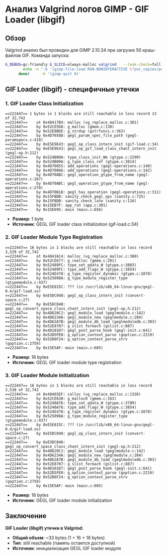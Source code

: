 # Анализ Valgrind логов GIMP - GIF Loader (libgif)

## Обзор

Valgrind анализ был проведен для GIMP 2.10.34 при загрузке 50 краш-файлов GIF. Команда запуска:

```bash
G_DEBUG=gc-friendly G_SLICE=always-malloc valgrind   --leak-check=full   --show-leak-kinds=all   --track-origins=yes   --num-callers=40   --log-file=valgrind_multi.log   gimp-console --no-interface     $(for i in $(seq 1 50); do \
        echo -n "-b '(gimp-file-load RUN-NONINTERACTIVE \"poc_copies/poc_${i}.gif\" \"poc_copies/poc_${i}.gif\")' "; \
      done)     -b '(gimp-quit 0)'
```

## GIF Loader (libgif) - специфичные утечки

### 1. GIF Loader Class Initialization

```
==222447== 1 bytes in 1 blocks are still reachable in loss record 13 of 32,742
==222447==    at 0x48417B4: malloc (vg_replace_malloc.c:381)
==222447==    by 0x52CE5D8: g_malloc (gmem.c:130)
==222447==    by 0x52E8BDE: g_strdup (gstrfuncs.c:363)
==222447==    by 0x4D7658D: gegl_param_spec_file_path (gegl-paramspecs.c:418)
==222447==    by 0xE5E9E43: gegl_op_class_intern_init (gif-load.c:34)
==222447==    by 0xE5E9E43: gegl_op_gif_load_class_chant_intern_init (gegl-op.h:212)
==222447==    by 0x524B00A: type_class_init_Wm (gtype.c:2299)
==222447==    by 0x524B00A: g_type_class_ref (gtype.c:3014)
==222447==    by 0x4D70855: add_operations (gegl-operations.c:140)
==222447==    by 0x4D70866: add_operations (gegl-operations.c:142)
==222447==    by 0x4D70ABC: gegl_operation_gtype_from_name (gegl-operations.c:287)
==222447==    by 0x4D70ABC: gegl_operation_gtype_from_name (gegl-operations.c:270)
==222447==    by 0x4D70B18: gegl_has_operation (gegl-operations.c:311)
==222447==    by 0x15FBDB: sanity_check_gegl_ops (sanity.c:725)
==222447==    by 0x15FBDB: sanity_check_late (sanity.c:116)
==222447==    by 0x15EB7F: app_run (app.c:301)
==222447==    by 0x15E695: main (main.c:656)
```

- **Размер**: 1 byte
- **Источник**: GEGL GIF loader class initialization (gif-load.c:34)

### 2. GIF Loader Module Type Registration

```
==222447== 16 bytes in 1 blocks are still reachable in loss record 3,539 of 32,742
==222447==    at 0x48416C4: malloc (vg_replace_malloc.c:380)
==222447==    by 0x52CE677: g_realloc (gmem.c:201)
==222447==    by 0x52489FC: type_set_qdata_W (gtype.c:3803)
==222447==    by 0x52489FC: type_add_flags_W (gtype.c:3854)
==222447==    by 0x524E478: g_type_register_dynamic (gtype.c:2878)
==222447==    by 0x525098A: g_type_module_register_type (gtypemodule.c:437)
==222447==    by 0xE5E815C: ??? (in /usr/lib/x86_64-linux-gnu/gegl-0.4/gif-load.so)
==222447==    by 0xE5DC048: gegl_op_class_intern_init (convert-space.c:27)
==222447==    by 0xE5DC048: gegl_op_convert_space_class_chant_intern_init (gegl-op.h:212)
==222447==    by 0x4D620C2: gegl_module_load (geglmodule.c:142)
==222447==    by 0x4D6234A: gegl_module_new (geglmodule.c:204)
==222447==    by 0x4D62A7B: gegl_module_db_load (geglmoduledb.c:303)
==222447==    by 0x52E8707: g_slist_foreach (gslist.c:887)
==222447==    by 0x4D10187: gegl_post_parse_hook (gegl-init.c:641)
==222447==    by 0x52D5FE0: g_option_context_parse (goption.c:2219)
==222447==    by 0x52D6F24: g_option_context_parse_strv (goption.c:2759)
==222447==    by 0x15E5AF: main (main.c:605)
```

- **Размер**: 16 bytes
- **Источник**: GEGL GIF loader module type registration

### 3. GIF Loader Module Initialization

```
==222447== 16 bytes in 1 blocks are still reachable in loss record 3,538 of 32,742
==222447==    at 0x48465EF: calloc (vg_replace_malloc.c:1328)
==222447==    by 0x52CE630: g_malloc0 (gmem.c:163)
==222447==    by 0x5248A76: type_set_qdata_W (gtype.c:3789)
==222447==    by 0x5248A76: type_add_flags_W (gtype.c:3854)
==222447==    by 0x524E478: g_type_register_dynamic (gtype.c:2878)
==222447==    by 0x525098A: g_type_module_register_type (gtypemodule.c:437)
==222447==    by 0xE5E815C: ??? (in /usr/lib/x86_64-linux-gnu/gegl-0.4/gif-load.so)
==222447==    by 0xE5DC048: gegl_op_class_intern_init (convert-space.c:27)
==222447==    by 0xE5DC048: gegl_op_convert_space_class_chant_intern_init (gegl-op.h:212)
==222447==    by 0x4D620C2: gegl_module_load (geglmodule.c:142)
==222447==    by 0x4D6234A: gegl_module_new (geglmodule.c:204)
==222447==    by 0x4D62A7B: gegl_module_db_load (geglmoduledb.c:303)
==222447==    by 0x52E8707: g_slist_foreach (gslist.c:887)
==222447==    by 0x4D10187: gegl_post_parse_hook (gegl-init.c:641)
==222447==    by 0x52D5FE0: g_option_context_parse (goption.c:2219)
==222447==    by 0x52D6F24: g_option_context_parse_strv (goption.c:2759)
==222447==    by 0x15E5AF: main (main.c:605)
```

- **Размер**: 16 bytes
- **Источник**: GEGL GIF loader module initialization

## Заключение

**GIF Loader (libgif) утечки в Valgrind:**
- **Общий объем**: ~33 bytes (1 + 16 + 16 bytes)
- **Тип**: still reachable (память остается доступной)
- **Источник**: инициализация GEGL GIF loader модуля

